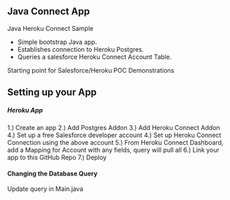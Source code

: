 <h2>Java Connect App</h2>

<p>Java Heroku Connect Sample</p>
<ul>
<li>Simple bootstrap Java app.</li>
<li>Establishes connection to Heroku Postgres.</li>
<li>Queries a salesforce Heroku Connect Account Table.</li>
</ul>
<p>Starting point for Salesforce/Heroku POC Demonstrations</p>

<h2>Setting up your App</h4>

<h5>Heroku App</h5>

1.) Create an app 2.) Add Postgres Addon 3.) Add Heroku Connect Addon 4.) Set up a free Salesforce developer account 4.) Set up Heroku Connect Connection using the above account 5.) From Heroku Connect Dashboard, add a Mapping for Account with any fields, query will pull all 6.) Link your app to this GitHub Repo 7.) Deploy

<h4>Changing the Database Query</h4>

Update query in Main.java
